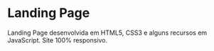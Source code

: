 # Landing Page
 Landing Page desenvolvida em HTML5, CSS3 e alguns recursos em JavaScript. Site 100% responsivo.
